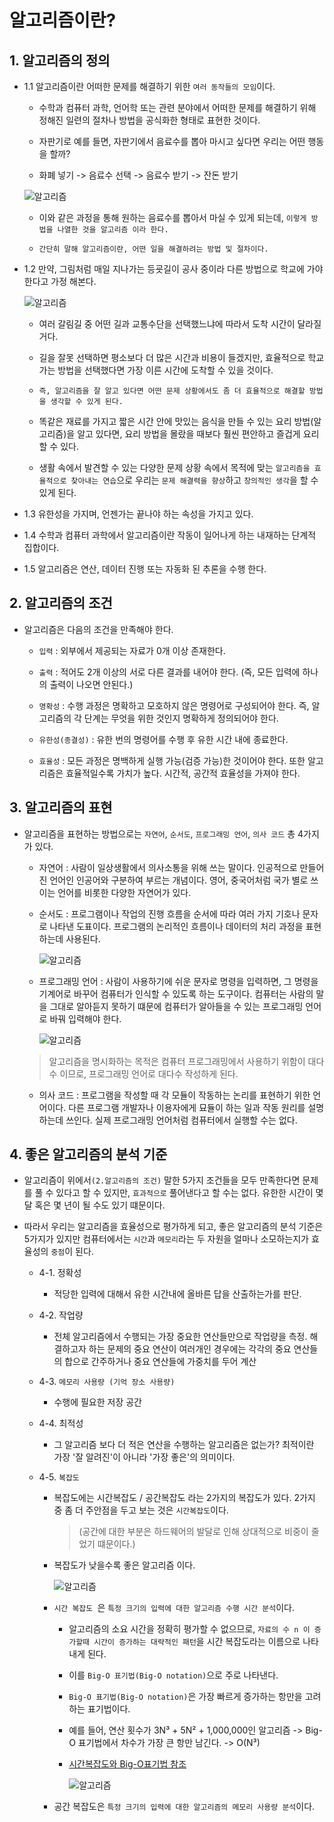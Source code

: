 # 알고리즘이란?

## 1. 알고리즘의 정의

- 1.1 알고리즘이란 어떠한 문제를 해결하기 위한 `여러 동작들의 모임`이다.

  - 수학과 컴퓨터 과학, 언어학 또는 관련 분야에서 어떠한 문제를 해결하기 위해 정해진 일련의 절차나 방법을 공식화한 형태로 표현한 것이다.

  - 자판기로 예를 들면, 자판기에서 음료수를 뽑아 마시고 싶다면 우리는 어떤 행동을 할까?

  - 화폐 넣기 -> 음료수 선택 -> 음료수 받기 -> 잔돈 받기

  ![알고리즘](/image/알고리즘.png)

  - 이와 같은 과정을 통해 원하는 음료수를 뽑아서 마실 수 있게 되는데, `이렇게 방법을 나열한 것을 알고리즘 이라 한다.`

  - `간단히 말해 알고리즘이란, 어떤 일을 해결하려는 방법 및 절차이다.`

- 1.2 만약, 그림처럼 매일 지나가는 등굣길이 공사 중이라 다른 방법으로 학교에 가야한다고 가정 해본다.

  ![알고리즘](/image/알고리즘2.png)

  - 여러 갈림길 중 어떤 길과 교통수단을 선택했느냐에 따라서 도착 시간이 달라질거다.

  - 길을 잘못 선택하면 평소보다 더 많은 시간과 비용이 들겠지만, 효율적으로 학교 가는 방법을 선택했다면 가장 이른 시간에 도착할 수 있을 것이다.

  - `즉, 알고리즘을 잘 알고 있다면 어떤 문제 상황에서도 좀 더 효율적으로 해결할 방법을 생각할 수 있게 된다.`

  - 똑같은 재료를 가지고 짧은 시간 안에 맛있는 음식을 만들 수 있는 요리 방법(알고리즘)을 알고 있다면, 요리 방법을 몰랐을 때보다 훨씬 편안하고 즐겁게 요리할 수 있다.

  - 생활 속에서 발견할 수 있는 다양한 문제 상황 속에서 목적에 맞는 `알고리즘을 효율적으로 찾아내는 연습`으로 우리는 `문제 해결력을 향상`하고 `창의적인 생각`을 할 수 있게 된다.

- 1.3 유한성을 가지며, 언젠가는 끝나야 하는 속성을 가지고 있다.

- 1.4 수학과 컴퓨터 과학에서 알고리즘이란 작동이 일어나게 하는 내재하는 단계적 집합이다.

- 1.5 알고리즘은 연산, 데이터 진행 또는 자동화 된 추론을 수행 한다.

## 2. 알고리즘의 조건

- 알고리즘은 다음의 조건을 만족해야 한다.

  - `입력` : 외부에서 제공되는 자료가 0개 이상 존재한다.

  - `출력` : 적어도 2개 이상의 서로 다른 결과를 내어야 한다. (즉, 모든 입력에 하나의 출력이 나오면 안된다.)

  - `명확성` : 수행 과정은 명확하고 모호하지 않은 명령어로 구성되어야 한다. 즉, 알고리즘의 각 단계는 무엇을 위한 것인지 명확하게 정의되어야 한다.

  - `유한성(종결성)` : 유한 번의 명령어를 수행 후 유한 시간 내에 종료한다.

  - `효율성` : 모든 과정은 명백하게 실행 가능(검증 가능)한 것이어야 한다. 또한 알고리즘은 효율적일수록 가치가 높다. 시간적, 공간적 효율성을 가져야 한다.

## 3. 알고리즘의 표현

- 알고리즘을 표현하는 방법으로는 `자연어`, `순서도`, `프로그래밍 언어`, `의사 코드` 총 4가지가 있다.

  - 자연어 : 사람이 일상생활에서 의사소통을 위해 쓰는 말이다. 인공적으로 만들어진 언어인 인공어와 구분하여 부르는 개념이다. 영어, 중국어처럼 국가 별로 쓰이는 언어를 비롯한 다양한 자연어가 있다.

  - 순서도 : 프로그램이나 작업의 진행 흐름을 순서에 따라 여러 가지 기호나 문자로 나타낸 도표이다. 프로그램의 논리적인 흐름이나 데이터의 처리 과정을 표현하는데 사용된다.

    ![알고리즘](/image/알고리즘3.png)

  - 프로그래밍 언어 : 사람이 사용하기에 쉬운 문자로 명령을 입력하면, 그 명령을 기계어로 바꾸어 컴퓨터가 인식할 수 있도록 하는 도구이다. 컴퓨터는 사람의 말을 그대로 알아듣지 못하기 떄문에 컴퓨터가 알아들을 수 있는 프로그래밍 언어로 바꿔 입력해야 한다.

    ![알고리즘](/image/알고리즘4.png)

  > 알고리즘을 명시화하는 목적은 컴퓨터 프로그래밍에서 사용하기 위함이 대다수 이므로, 프로그래밍 언어로 대다수 작성하게 된다.

  - 의사 코드 : 프로그램을 작성할 때 각 모듈이 작동하는 논리를 표현하기 위한 언어이다. 다른 프로그램 개발자나 이용자에게 묘듈이 하는 일과 작동 원리를 설명하는데 쓰인다. 실제 프로그래밍 언어처럼 컴퓨터에서 실행할 수는 없다.

## 4. 좋은 알고리즘의 분석 기준

- 알고리즘이 위에서`(2.알고리즘의 조건)` 말한 5가지 조건들을 모두 만족한다면 문제를 풀 수 있다고 할 수 있지만, `효과적으로` 풀어낸다고 할 수는 없다. 유한한 시간이 몇달 혹은 몇 년이 될 수도 있기 떄문이다.

- 따라서 우리는 알고리즘을 효율성으로 평가하게 되고, 좋은 알고리즘의 분석 기준은 5가지가 있지만 컴퓨터에서는 `시간`과 `메모리`라는 두 자원을 얼마나 소모하는지가 효율성의 `중점`이 된다.

  - 4-1. 정확성

    - 적당한 입력에 대해서 유한 시간내에 올바른 답을 산출하는가를 판단.

  - 4-2. 작업량

    - 전체 알고리즘에서 수행되는 가장 중요한 연산들만으로 작업량을 측정. 해결하고자 하는 문제의 중요 연산이 여러개인 경우에는 각각의 중요 연산들의 합으로 간주하거나 중요 연산들에 가중치를 두어 계산

  - 4-3. `메모리 사용량 (기억 장소 사용량) `

    - 수행에 필요한 저장 공간

  - 4-4. 최적성

    - 그 알고리즘 보다 더 적은 연산을 수행하는 알고리즘은 없는가? 최적이란 가장 '잘 알려진'이 아니라 '가장 좋은'의 의미이다.

  - 4-5. `복잡도`

    - 복잡도에는 시간복잡도 / 공간복잡도 라는 2가지의 복잡도가 있다. 2가지 중 좀 더 주안점을 두고 보는 것은 `시간복잡도`이다.

      > (공간에 대한 부분은 하드웨어의 발달로 인해 상대적으로 비중이 줄었기 떄문이다.)

    - 복잡도가 낮을수록 좋은 알고리즘 이다.

      ![알고리즘](/image/알고리즘5.png)

    - `시간 복잡도 `은 `특정 크기의 입력에 대한 알고리즘 수행 시간 분석`이다.

      - 알고리즘의 소요 시간을 정확히 평가할 수 없으므로, `자료의 수 n 이 증가할때 시간이 증가하는 대략적인 패턴`을 시간 복잡도라는 이름으로 나타내게 된다.

      - 이를 `Big-O 표기법(Big-O notation)`으로 주로 나타낸다.

      - `Big-O 표기법(Big-O notation)`은 가장 빠르게 증가하는 항만을 고려하는 표기법이다.

      - 예를 들어, 연산 횟수가 3N³ + 5N² + 1,000,000인 알고리즘 -> Big-O 표기법에서 차수가 가장 큰 항만 남긴다. -> O(N³)

      - [시간복잡도와 Big-O표기법 참조](https://github.com/gang-min/TIL/blob/main/%EA%B8%B0%EB%B3%B8%EC%88%98%ED%95%99%EC%9D%B4%EB%A1%A0/%EC%95%8C%EA%B3%A0%EB%A6%AC%EC%A6%98%EB%B3%B5%EC%9E%A1%EB%8F%84.md)

        ![알고리즘](/image/알고리즘6.png)

    - 공간 복잡도은 `특정 크기의 입력에 대한 알고리즘의 메모리 사용량 분석`이다.

